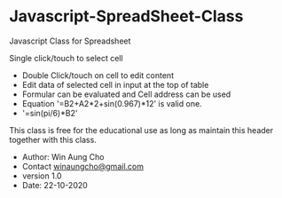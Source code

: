 # Javascript-SpreadSheet-Class
Javascript Class for Spreadsheet

Single click/touch to select cell
 * Double Click/touch on cell to edit content
 * Edit data of selected cell in input at the top of table
 * Formular can be evaluated and Cell address can be used
 * Equation '=B2+A2*2+sin(0.967)*12' is valid one.
 * '=sin(pi/6)*B2'

This class is free for the educational use as long as maintain this header together with this class.
 * Author: Win Aung Cho
 * Contact winaungcho@gmail.com
 * version 1.0
 * Date: 22-10-2020
